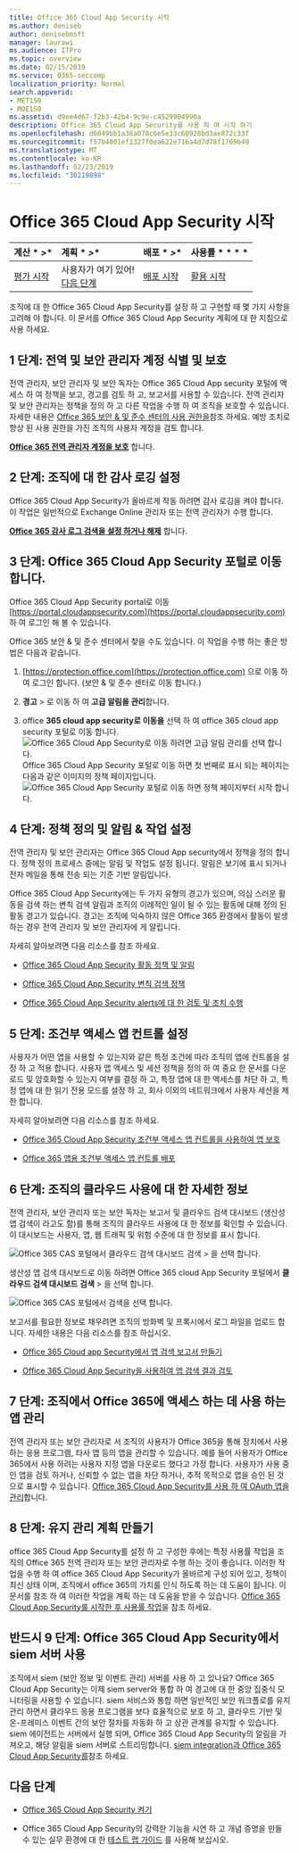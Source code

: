 ```yaml
---
title: Office 365 Cloud App Security 시작
ms.author: deniseb
author: denisebmsft
manager: laurawi
ms.audience: ITPro
ms.topic: overview
ms.date: 02/15/2019
ms.service: O365-seccomp
localization_priority: Normal
search.appverid:
- MET150
- MOE150
ms.assetid: d9ee4d67-f2b3-42b4-9c9e-c4529904990a
description: Office 365 Cloud App Security를 사용 하 여 시작 하기
ms.openlocfilehash: d6049bb1a36a078c6e5e33c60928bd3ae872c33f
ms.sourcegitcommit: f57b4001ef1327f0ea622e716a4d7d78f1769b49
ms.translationtype: MT
ms.contentlocale: ko-KR
ms.lasthandoff: 02/23/2019
ms.locfileid: "30219898"
---
```

# <a name="get-ready-for-office-365-cloud-app-security"></a>Office 365 Cloud App Security 시작
  
|계산 * *\>**|계획 * *\>**|배포 * *\>**|사용률 * * * *|
|:-----|:-----|:-----|:-----|
|[평가 시작](office-365-cas-overview.md) <br/> |사용자가 여기 있어!  <br/> [다음 단계](turn-on-office-365-cas.md) <br/> |[배포 시작](turn-on-office-365-cas.md) <br/> |[활용 시작](utilization-activities-for-ocas.md) <br/> |
   
조직에 대 한 Office 365 Cloud App Security를 설정 하 고 구현할 때 몇 가지 사항을 고려해 야 합니다. 이 문서를 Office 365 Cloud App Security 계획에 대 한 지침으로 사용 하세요.
    
## <a name="step-1-identify-and-protect-your-global-and-security-administrator-accounts"></a>1 단계: 전역 및 보안 관리자 계정 식별 및 보호

전역 관리자, 보안 관리자 및 보안 독자는 Office 365 Cloud App security 포털에 액세스 하 여 정책을 보고, 경고를 검토 하 고, 보고서를 사용할 수 있습니다. 전역 관리자 및 보안 관리자는 정책을 정의 하 고 다른 작업을 수행 하 여 조직을 보호할 수 있습니다. 자세한 내용은 [Office 365 보안 &amp; 및 준수 센터의 사용 권한을](permissions-in-the-security-and-compliance-center.md)참조 하세요. 예방 조치로 향상 된 사용 권한을 가진 조직의 사용자 계정을 검토 합니다. 
  
 **[Office 365 전역 관리자 계정을 보호](https://docs.microsoft.com/office365/enterprise/protect-your-global-administrator-accounts)** 합니다. 
  
## <a name="step-2-turn-on-audit-logging-for-your-organization"></a>2 단계: 조직에 대 한 감사 로깅 설정

Office 365 Cloud App Security가 올바르게 작동 하려면 감사 로깅을 켜야 합니다. 이 작업은 일반적으로 Exchange Online 관리자 또는 전역 관리자가 수행 합니다.
  
 **[Office 365 감사 로그 검색을 설정 하거나 해제](turn-audit-log-search-on-or-off.md)** 합니다. 
  
## <a name="step-3-go-to-the-office-365-cloud-app-security-portal"></a>3 단계: Office 365 Cloud App Security 포털로 이동 합니다.

Office 365 Cloud App Security portal로 이동 [https://portal.cloudappsecurity.com](https://portal.cloudappsecurity.com) 하 여 로그인 해 볼 수 있습니다. 

Office 365 보안 &amp; 및 준수 센터에서 찾을 수도 있습니다. 이 작업을 수행 하는 좋은 방법은 다음과 같습니다.

1. [https://protection.office.com](https://protection.office.com) 으로 이동 하 여 로그인 합니다. (보안 &amp; 및 준수 센터로 이동 합니다.)
    
2. **경고** \> 로 이동 하 여 **고급 알림을 관리**합니다.
    
3. office **365 cloud app security로 이동을** 선택 하 여 office 365 cloud app security 포털로 이동 합니다.<br> ![Office 365 Cloud App Security로 이동 하려면 고급 알림 관리를 선택 합니다.](media/958632d4-03e3-4ade-8e22-d5509db6fca7.png)<br>Office 365 Cloud App Security 포털로 이동 하면 첫 번째로 표시 되는 페이지는 다음과 같은 이미지의 정책 페이지입니다.<br>![Office 365 Cloud App Security 포털로 이동 하면 정책 페이지부터 시작 합니다.](media/5cb8833c-4e08-438c-bab3-91b5106f6f3f.png)<br>
  
## <a name="step-4-define-policies-and-set-up-alerts-amp-actions"></a>4 단계: 정책 정의 및 알림 &amp; 작업 설정

전역 관리자 및 보안 관리자는 Office 365 Cloud App security에서 정책을 정의 합니다. 정책 정의 프로세스 중에는 알림 및 작업도 설정 됩니다. 알림은 보기에 표시 되거나 전자 메일을 통해 전송 되는 기준 기반 알림입니다. 
  
Office 365 Cloud App Security에는 두 가지 유형의 경고가 있으며, 의심 스러운 활동을 검색 하는 변칙 검색 알림과 조직의 이례적인 일이 될 수 있는 활동에 대해 정의 된 활동 경고가 있습니다. 경고는 조직에 익숙하지 않은 Office 365 환경에서 활동이 발생 하는 경우 전역 관리자 및 보안 관리자에 게 알립니다.
  
자세히 알아보려면 다음 리소스를 참조 하세요.
  
- [Office 365 Cloud App Security 활동 정책 및 알림](activity-policies-and-alerts.md)
    
- [Office 365 Cloud App Security 변칙 검색 정책](anomaly-detection-policies-in-ocas.md)
    
- [Office 365 Cloud App Security alerts에 대 한 검토 및 조치 수행](review-office-365-cas-alerts.md)
    

## <a name="step-5-set-up-conditional-access-app-control"></a>5 단계: 조건부 액세스 앱 컨트롤 설정

사용자가 어떤 앱을 사용할 수 있는지와 같은 특정 조건에 따라 조직의 앱에 컨트롤을 설정 하 고 적용 합니다. 사용자 앱 액세스 및 세션 정책을 정의 하 여 중요 한 문서를 다운로드 및 암호화할 수 있는지 여부를 결정 하 고, 특정 앱에 대 한 액세스를 차단 하 고, 특정 앱에 대 한 읽기 전용 모드를 설정 하 고, 회사 이외의 네트워크에서 사용자 세션을 제한 합니다.

자세히 알아보려면 다음 리소스를 참조 하세요.

- [Office 365 Cloud App Security 조건부 액세스 앱 컨트롤을 사용하여 앱 보호](ocas-conditional-access-app-control.md)

- [Office 365 앱용 조건부 액세스 앱 컨트롤 배포](ocas-deploy-conditional-access-app-control.md)

## <a name="step-6-learn-about-your-organizations-cloud-usage"></a>6 단계: 조직의 클라우드 사용에 대 한 자세한 정보

전역 관리자, 보안 관리자 또는 보안 독자는 보고서 및 클라우드 검색 대시보드 (생산성 앱 검색이 라고도 함)를 통해 조직의 클라우드 사용에 대 한 정보를 확인할 수 있습니다. 이 대시보드는 사용자, 앱, 웹 트래픽 및 위험 수준에 대 한 정보를 표시 합니다.
  
![Office 365 CAS 포털에서 클라우드 검색 대시보드 검색 \> 을 선택 합니다.](media/61269290-fd82-4d4b-8045-aea1ebc82287.png)
  
생산성 앱 검색 대시보드로 이동 하려면 Office 365 cloud App Security 포털에서 **클라우드 검색 대시보드** **검색** \> 을 선택 합니다.
  
![Office 365 CAS 포털에서 검색을 선택 합니다.](media/73b5299f-94b5-49dd-a00f-154d188eb2c5.png)
  
보고서를 필요한 정보로 채우려면 조직의 방화벽 및 프록시에서 로그 파일을 업로드 합니다. 자세한 내용은 다음 리소스를 참조 하십시오.
  
- [Office 365 Cloud app Security에서 앱 검색 보고서 만들기](create-app-discovery-reports-in-ocas.md)
    
- [Office 365 Cloud App Security을 사용하여 앱 검색 결과 검토](review-app-discovery-findings-in-ocas.md)
    
## <a name="step-7-manage-apps-that-your-organization-is-using-to-access-office-365"></a>7 단계: 조직에서 Office 365에 액세스 하는 데 사용 하는 앱 관리

전역 관리자 또는 보안 관리자로 서 조직의 사용자가 Office 365을 통해 장치에서 사용 하는 응용 프로그램, 타사 앱 등의 앱을 관리할 수 있습니다. 예를 들어 사용자가 Office 365에서 사용 하려는 사용자 지정 앱을 다운로드 했다고 가정 합니다. 사용자가 사용 중인 앱을 검토 하거나, 신뢰할 수 없는 앱을 차단 하거나, 추적 목적으로 앱을 승인 된 것으로 표시할 수 있습니다. [Office 365 Cloud App Security를 사용 하 여 OAuth 앱을 관리](manage-app-permissions-in-ocas.md)합니다.
  
## <a name="step-8-create-a-maintenance-plan"></a>8 단계: 유지 관리 계획 만들기

office 365 Cloud App Security를 설정 하 고 구성한 후에는 특정 사용률 작업을 조직의 Office 365 전역 관리자 또는 보안 관리자로 수행 하는 것이 좋습니다. 이러한 작업을 수행 하 여 office 365 Cloud App Security가 올바르게 구성 되어 있고, 정책이 최신 상태 이며, 조직에서 office 365의 가치를 인식 하도록 하는 데 도움이 됩니다. 이 문서를 참조 하 여 이러한 작업을 계획 하는 데 도움을 받을 수 있습니다. [Office 365 Cloud App Security를 시작한 후 사용률 작업](utilization-activities-for-ocas.md)을 참조 하세요.

## <a name="optional-step-9-use-your-siem-server-with-office-365-cloud-app-security"></a>반드시 9 단계: Office 365 Cloud App Security에서 siem 서버 사용

조직에서 siem (보안 정보 및 이벤트 관리) 서버를 사용 하 고 있나요? Office 365 Cloud App Security는 이제 siem server와 통합 하 여 경고에 대 한 중앙 집중식 모니터링을 사용할 수 있습니다. siem 서비스와 통합 하면 일반적인 보안 워크플로를 유지 관리 하면서 클라우드 응용 프로그램을 보다 효율적으로 보호 하 고, 클라우드 기반 및 온-프레미스 이벤트 간의 보안 절차를 자동화 하 고 상관 관계를 유지할 수 있습니다. siem 에이전트는 서버에서 실행 되며, Office 365 Cloud App Security의 알림을 가져오고, 해당 알림을 siem 서버로 스트리밍합니다. [siem integration과 Office 365 Cloud App Security를](integrate-your-siem-server-with-office-365-cas.md)참조 하세요.
  
## <a name="next-steps"></a>다음 단계

- [Office 365 Cloud App Security 켜기](turn-on-office-365-cas.md)
    
- Office 365 Cloud App Security의 강력한 기능을 시연 하 고 개념 증명을 만들 수 있는 실무 환경에 대 한 [테스트 랩 가이드](https://docs.microsoft.com/office365/enterprise/cloud-app-security-for-your-office-365-dev-test-environment) 를 사용해 보십시오. 
    

